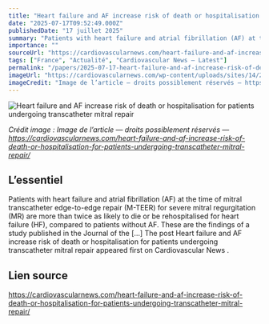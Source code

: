 ```yaml
---
title: "Heart failure and AF increase risk of death or hospitalisation for patients undergoing transcatheter mitral repair"
date: "2025-07-17T09:52:49.000Z"
publishedDate: "17 juillet 2025"
summary: "Patients with heart failure and atrial fibrillation (AF) at the time of mitral transcatheter edge-to-edge repair (M-TEER) for severe mitral regurgitation (MR) are more than twice as likely to die or be rehospitalised for heart failure (HF), compared to patients without AF. These are the findings of a study published in the Journal of the [&#8230;] The post Heart failure and AF increase risk of death or hospitalisation for patients undergoing transcatheter mitral repair appeared first on Cardiovascular News ."
importance: ""
sourceUrl: "https://cardiovascularnews.com/heart-failure-and-af-increase-risk-of-death-or-hospitalisation-for-patients-undergoing-transcatheter-mitral-repair/"
tags: ["France", "Actualité", "Cardiovascular News — Latest"]
permalink: "/papers/2025-07-17-heart-failure-and-af-increase-risk-of-death-or-hospitalisation-for-patients-undergoing-transcatheter-mitral-repair"
imageUrl: "https://cardiovascularnews.com/wp-content/uploads/sites/14/2025/07/Lerakis-image.jpg"
imageCredit: "Image de l’article — droits possiblement réservés — https://cardiovascularnews.com/heart-failure-and-af-increase-risk-of-death-or-hospitalisation-for-patients-undergoing-transcatheter-mitral-repair/"
---
```


![Heart failure and AF increase risk of death or hospitalisation for patients undergoing transcatheter mitral repair](https://cardiovascularnews.com/wp-content/uploads/sites/14/2025/07/Lerakis-image.jpg)

*Crédit image : Image de l’article — droits possiblement réservés — https://cardiovascularnews.com/heart-failure-and-af-increase-risk-of-death-or-hospitalisation-for-patients-undergoing-transcatheter-mitral-repair/*

## L’essentiel

Patients with heart failure and atrial fibrillation (AF) at the time of mitral transcatheter edge-to-edge repair (M-TEER) for severe mitral regurgitation (MR) are more than twice as likely to die or be rehospitalised for heart failure (HF), compared to patients without AF. These are the findings of a study published in the Journal of the [&#8230;] The post Heart failure and AF increase risk of death or hospitalisation for patients undergoing transcatheter mitral repair appeared first on Cardiovascular News .

## Lien source

https://cardiovascularnews.com/heart-failure-and-af-increase-risk-of-death-or-hospitalisation-for-patients-undergoing-transcatheter-mitral-repair/
